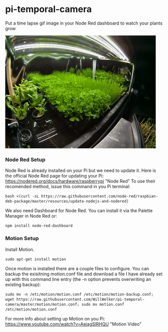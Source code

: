 # pi-temporal-camera
Put a time lapse gif image in your Node Red dashboard to watch your plants grow

![alt text](https://raw.githubusercontent.com/WillWelker/pi-temporal-camera/master/example-gifs/pea-shoots.gif "Example Gif")

### Node Red Setup
Node Red is already installed on your Pi but we need to update it.  Here is the official Node Red page for updating your Pi:
https://nodered.org/docs/hardware/raspberrypi "Node Red"
To use their recomended method, issue this command in you Pi terminal:
```
bash <(curl -sL https://raw.githubusercontent.com/node-red/raspbian-deb-package/master/resources/update-nodejs-and-nodered)
```
We also need Dashboard for Node Red.  You can install it via the Palette Manager in Node Red or:
```
npm install node-red-dashboard
```
### Motion Setup
Install Motion.
```
sudo apt-get install motion
```
Once motion is installed there are a couple files to configure.  You can backup the exisitning motion.conf file and download a file I have already set up with this command line entry (the -n option prevents overwriting an existing backup):
```
sudo mv -n /etc/motion/motion.conf /etc/motion/motion-backup.conf; wget https://raw.githubusercontent.com/WillWelker/pi-temporal-camera/master/motion/motion.conf; sudo mv motion.conf /etc/motion/motion.conf
```

For more info about setting up Motion on you Pi: https://www.youtube.com/watch?v=AejagSlRHQU "Motion Video"


